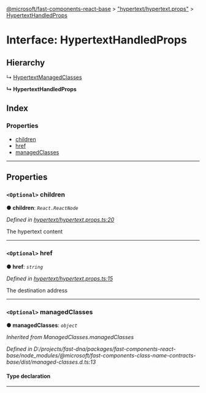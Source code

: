 [@microsoft/fast-components-react-base](../README.md) > ["hypertext/hypertext.props"](../modules/_hypertext_hypertext_props_.md) > [HypertextHandledProps](../interfaces/_hypertext_hypertext_props_.hypertexthandledprops.md)

# Interface: HypertextHandledProps

## Hierarchy

↳  [HypertextManagedClasses](_hypertext_hypertext_props_.hypertextmanagedclasses.md)

**↳ HypertextHandledProps**

## Index

### Properties

* [children](_hypertext_hypertext_props_.hypertexthandledprops.md#children)
* [href](_hypertext_hypertext_props_.hypertexthandledprops.md#href)
* [managedClasses](_hypertext_hypertext_props_.hypertexthandledprops.md#managedclasses)

---

## Properties

<a id="children"></a>

### `<Optional>` children

**● children**: *`React.ReactNode`*

*Defined in [hypertext/hypertext.props.ts:20](https://github.com/Microsoft/fast-dna/blob/164dd3ca/packages/fast-components-react-base/src/hypertext/hypertext.props.ts#L20)*

The hypertext content

___
<a id="href"></a>

### `<Optional>` href

**● href**: *`string`*

*Defined in [hypertext/hypertext.props.ts:15](https://github.com/Microsoft/fast-dna/blob/164dd3ca/packages/fast-components-react-base/src/hypertext/hypertext.props.ts#L15)*

The destination address

___
<a id="managedclasses"></a>

### `<Optional>` managedClasses

**● managedClasses**: *`object`*

*Inherited from ManagedClasses.managedClasses*

*Defined in D:/projects/fast-dna/packages/fast-components-react-base/node_modules/@microsoft/fast-components-class-name-contracts-base/dist/managed-classes.d.ts:13*

#### Type declaration

___

